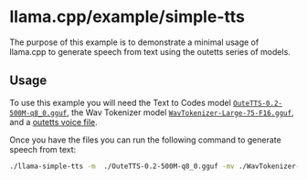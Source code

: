 # llama.cpp/example/simple-tts

The purpose of this example is to demonstrate a minimal usage of llama.cpp to generate speech from text using the outetts series of models.

## Usage

To use this example you will need the Text to Codes model [`OuteTTS-0.2-500M-q8_0.gguf`](https://huggingface.co/OuteAI/OuteTTS-0.2-500M-GGUF/blob/main/OuteTTS-0.2-500M-Q8_0.gguf), the Wav Tokenizer model [`WavTokenizer-Large-75-F16.gguf`](https://huggingface.co/ggml-org/WavTokenizer/blob/main/WavTokenizer-Large-75-F16.gguf), and a [outetts voice file](https://github.com/edwko/OuteTTS/tree/main/outetts/version/v1/default_speakers).

Once you have the files you can run the following command to generate speech from text:

```bash
./llama-simple-tts -m  ./OuteTTS-0.2-500M-q8_0.gguf -mv ./WavTokenizer-Large-75-F16.gguf -v ./en_male_1.json -p "Hello, world!"
```